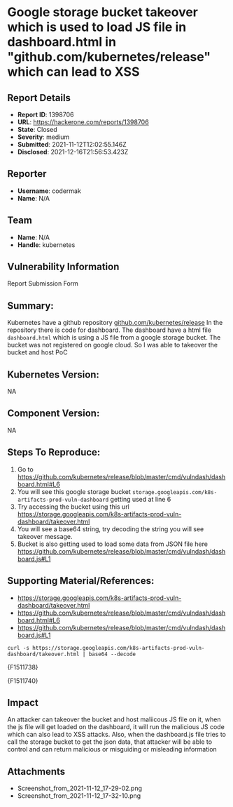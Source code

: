# Google storage bucket takeover which is used to load JS file in dashboard.html in "github.com/kubernetes/release" which can lead to XSS

## Report Details
- **Report ID**: 1398706
- **URL**: https://hackerone.com/reports/1398706
- **State**: Closed
- **Severity**: medium
- **Submitted**: 2021-11-12T12:02:55.146Z
- **Disclosed**: 2021-12-16T21:56:53.423Z

## Reporter
- **Username**: codermak
- **Name**: N/A

## Team
- **Name**: N/A
- **Handle**: kubernetes

## Vulnerability Information
Report Submission Form

## Summary:
Kubernetes have a github repository [github.com/kubernetes/release](https://github.com/kubernetes/release)
In the repository there is code for dashboard.
The  dashboard have a html file `dashboard.html` which is using a JS file from a google storage bucket.
The bucket was not registered on google cloud. So I was able to takeover the bucket and host PoC

## Kubernetes Version:
NA

## Component Version:
NA

## Steps To Reproduce:

  1. Go to https://github.com/kubernetes/release/blob/master/cmd/vulndash/dashboard.html#L6
  2. You will see this google storage bucket `storage.googleapis.com/k8s-artifacts-prod-vuln-dashboard` getting used at line 6
  3. Try accessing the bucket using this url https://storage.googleapis.com/k8s-artifacts-prod-vuln-dashboard/takeover.html
  4. You will see a base64 string, try decoding the string you will see takeover message.
  5. Bucket is also getting used to load some data from JSON file here https://github.com/kubernetes/release/blob/master/cmd/vulndash/dashboard.js#L1

## Supporting Material/References:

- https://storage.googleapis.com/k8s-artifacts-prod-vuln-dashboard/takeover.html
- https://github.com/kubernetes/release/blob/master/cmd/vulndash/dashboard.html#L6
- https://github.com/kubernetes/release/blob/master/cmd/vulndash/dashboard.js#L1

```
curl -s https://storage.googleapis.com/k8s-artifacts-prod-vuln-dashboard/takeover.html | base64 --decode
```

{F1511738}

{F1511740}

## Impact

An attacker can takeover the bucket and host maliicous JS file on it, when the js file will get loaded on the dashboard, it will run the malicious JS code which can also lead to XSS attacks.
Also, when the dashboard.js file tries to call the storage bucket to get the json data, that attacker will be able to control and can return malicious or misguiding or misleading information

## Attachments
- Screenshot_from_2021-11-12_17-29-02.png
- Screenshot_from_2021-11-12_17-32-10.png

